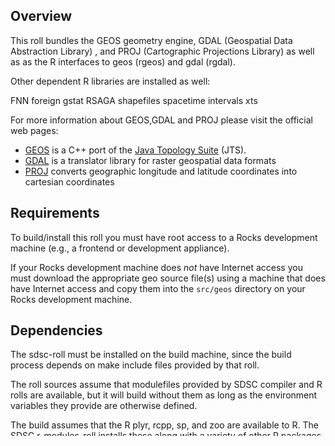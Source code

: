 ## Overview

This roll bundles the GEOS geometry engine, GDAL (Geospatial Data Abstraction Library) , and PROJ (Cartographic Projections Library) as well as as the R interfaces to geos (rgeos) and gdal (rgdal).

Other dependent R libraries are installed as well:

FNN foreign gstat RSAGA shapefiles spacetime intervals xts

For more information about GEOS,GDAL and PROJ please visit the official web pages:

- <a href="http://trac.osgeo.org/geos/" target="_blank">GEOS</a> is a  C++ port
of the <a href="http://tsusiatsoftware.net/jts/main.html" target="_blank">Java
Topology Suite</a> (JTS).
- <a href="http://www.gdal.org/" target="_blank">GDAL</a> is a translator library
for raster geospatial data formats
- <a href="http://trac.osgeo.org/proj/" target="_blank">PROJ</a> converts geographic longitude and latitude coordinates into cartesian coordinates

## Requirements

To build/install this roll you must have root access to a Rocks development
machine (e.g., a frontend or development appliance).

If your Rocks development machine does *not* have Internet access you must
download the appropriate geo source file(s) using a machine that does
have Internet access and copy them into the `src/geos` directory on your
Rocks development machine.


## Dependencies

The sdsc-roll must be installed on the build machine, since the build process
depends on make include files provided by that roll.

The roll sources assume that modulefiles provided by SDSC compiler and R
rolls are available, but it will build without them as long as the environment
variables they provide are otherwise defined.

The build assumes that the R plyr, rcpp, sp, and zoo are available to R. The
SDSC r-modules-roll installs these along with a variety of other R packages.


## Building

To build the geo-roll, execute this on a Rocks development
machine (e.g., a frontend or development appliance):

```shell
% make 2>&1 | tee build.log
```

A successful build will create the file `geo-*.disk1.iso`.  If you built the
roll on a Rocks frontend, proceed to the installation step. If you built the
roll on a Rocks development appliance, you need to copy the roll to your Rocks
frontend before continuing with installation.

This roll source supports building with different compilers.
The `ROLLCOMPILER` make variable can be used to
specify the names of compiler modulefiles to use for building the
software, e.g.,

```shell
% make ROLLCOMPILER=intel 2>&1 | tee build.log
```

The build process recognizes "gnu", "intel" or "pgi" as the value for the
`ROLLCOMPILER` variable.  The default value is "gnu".


## Installation

To install, execute these instructions on a Rocks frontend:

```shell
% rocks add roll *.iso
% rocks enable roll geo
% cd /export/rocks/install
% rocks create distro
```

Subsequent installs of compute and login nodes will then include the contents
of the geo-roll.  To avoid cluttering the cluster frontend with unused
software, the geo-roll is configured to install only on compute and
login nodes. To force installation on your frontend, run this command after
adding the geo-roll to your distro

```shell
% rocks run roll geo host=NAME | bash
```

where NAME is the DNS name of a compute or login node in your cluster.

In addition to the software itself, the roll installs geo environment
module files in:

```shell
/opt/modulefiles/applications/geo

## Testing

The geo-roll includes a test script which can be run to verify proper
installation of the roll binaries and module files. To run the test scripts
execute the following command(s):

```shell
% /root/rolltests/geo.t 
```

